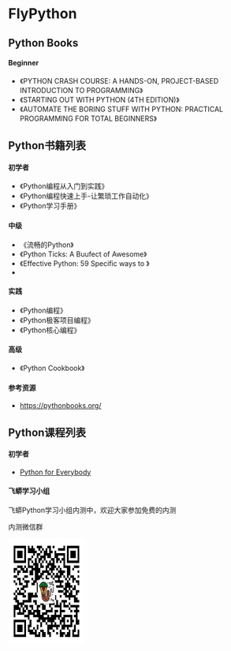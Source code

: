 # FlyPython


## Python Books

#### Beginner
-  《PYTHON CRASH COURSE: A HANDS-ON, PROJECT-BASED INTRODUCTION TO PROGRAMMING》
- 《STARTING OUT WITH PYTHON (4TH EDITION)》
- 《AUTOMATE THE BORING STUFF WITH PYTHON: PRACTICAL PROGRAMMING FOR TOTAL BEGINNERS》


## Python书籍列表

#### 初学者
- 《Python编程从入门到实践》
- 《Python编程快速上手-让繁琐工作自动化》
- 《Python学习手册》


#### 中级
- 《流畅的Python》
- 《Python Ticks: A Buufect of Awesome》
- 《Effective Python: 59 Specific ways to 》
-

#### 实践
- 《Python编程》
- 《Python极客项目编程》
- 《Python核心编程》


#### 高级
- 《Python Cookbook》




#### 参考资源
- https://pythonbooks.org/


## Python课程列表

#### 初学者

- [Python for Everybody](https://www.coursera.org/specializations/python)






#### 飞蟒学习小组

飞蟒Python学习小组内测中，欢迎大家参加免费的内测

内测微信群

<img src="qrcode.jpg" width="155" height="215">
